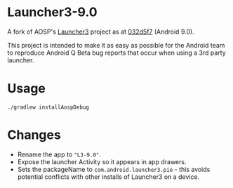 # Launcher3-9.0

A fork of AOSP's [Launcher3](https://android.googlesource.com/platform/packages/apps/Launcher3.git) project as at [032d5f7](https://android.googlesource.com/platform/packages/apps/Launcher3.git/+/032d5f742b66f1acc618889d008bdd3948822da7) (Android 9.0).

This project is intended to make it as easy as possible for the Android team to reproduce Android Q Beta bug reports that occur when using a 3rd party launcher.

# Usage

    ./gradlew installAospDebug

# Changes

* Rename the app to `"L3-9.0"`.
* Expose the launcher Activity so it appears in app drawers.
* Sets the packageName to `com.android.launcher3.pie` - this avoids potential conflicts with other installs of Launcher3 on a device.
